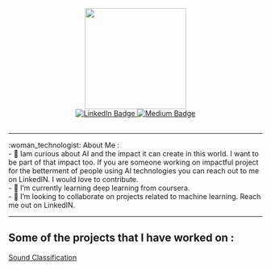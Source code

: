 

<!--
**anantha99/anantha99** is a ✨ _special_ ✨ repository because its `README.md` (this file) appears on your GitHub profile.

Here are some ideas to get you started:

- 🔭 I’m currently working on ...
- 🌱 I’m currently learning ...
- 👯 I’m looking to collaborate on ...
- 🤔 I’m looking for help with ...
- 💬 Ask me about ...
- 📫 How to reach me: ...
- 😄 Pronouns: ...
- ⚡ Fun fact: ...
-->
<div id="header" align="center">
  <img src="https://media.giphy.com/media/xgrcDUcKgRvPlbpVMe/giphy.gif" width="200"/>
</div>

<div id="badges" align="center">
  <a href="https://www.linkedin.com/in/anantha-kattani?lipi=urn%3Ali%3Apage%3Ad_flagship3_profile_view_base_contact_details%3Bltd0Jfv5R0OKN8j7FWr6YQ%3D%3D">
    <img src="https://img.shields.io/badge/LinkedIn-blue?style=for-the-badge&logo=linkedin&logoColor=white" alt="LinkedIn Badge"/>
  </a>
  <a href="https://anantha-kattani.medium.com/">
    <img src="https://img.shields.io/badge/Medium-white?style=for-the-badge&logo=medium&logoColor=black" alt="Medium Badge"/>
  </a>
</div>
<br>
<hr>
:woman_technologist: About Me :
<br>
- 🔭 Iam curious about AI and the impact it can create in this world. I want to be part of that impact too. If you are someone working on impactful project for the betterment of people using AI technologies you can reach out to me on LinkedIN. I would love to contribute.
<br>
- 🌱 I’m currently learning deep learning from coursera.
<br>
- 👯 I’m looking to collaborate on projects related to machine learning. Reach me out on LinkedIN.
<br>
<hr>

## Some of the projects that I have worked on :
[Sound Classification](https://github.com/anantha99/Sound_Classification)

